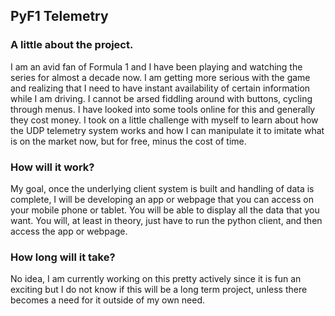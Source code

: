 ## PyF1 Telemetry

### A little about the project.

I am an avid fan of Formula 1 and I have been playing and watching the series for almost a decade now. I am getting more serious with the game and realizing that I need to have instant availability of certain information while I am driving. I cannot be arsed fiddling around with buttons, cycling through menus. I have looked into some tools online for this and generally they cost money. I took on a little challenge with myself to learn about how the UDP telemetry system works and how I can manipulate it to imitate what is on the market now, but for free, minus the cost of time.

### How will it work?

My goal, once the underlying client system is built and handling of data is complete, I will be developing an app or webpage that you can access on your mobile phone or tablet. You will be able to display all the data that you want. You will, at least in theory, just have to run the python client, and then access the app or webpage. 

### How long will it take?

No idea, I am currently working on this pretty actively since it is fun an exciting but I do not know if this will be a long term project, unless there becomes a need for it outside of my own need.